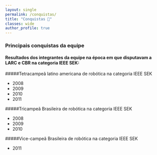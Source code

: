 ```yaml
---
layout: single
permalink: /conquistas/
title: "Conquistas 🏅"
classes: wide
author_profile: true
---
```


### Principais conquistas da equipe

#### Resultados dos integrantes da equipe na época em que disputavam a LARC e CBR na categoria IEEE SEK:

#####Tetracampeã latino americana de robótica na categoria IEEE SEK
- 2008
- 2009
- 2010
- 2011

#####Tricampeã Brasileira de robótica na categoria IEEE SEK
- 2008
- 2009
- 2010

#####Vice-campeã Brasileira de robótica na categoria IEEE SEK
- 2011
